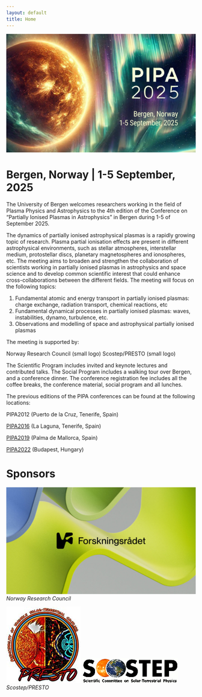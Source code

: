 ```yaml
---
layout: default
title: Home
---
```


![Mountain View](/assets/logo.jpg) 

# Bergen, Norway   |   1-5 September, 2025

The University of Bergen welcomes researchers working in the field of Plasma Physics and Astrophysics 
to the 4th edition of the Conference on “Partially Ionised Plasmas in Astrophysics” in Bergen during 1-5 of September 2025.

The dynamics of partially ionised astrophysical plasmas is a rapidly growing topic of research. Plasma partial ionisation effects are present in different astrophysical environments, such as stellar atmospheres, interstellar medium, protostellar discs, planetary magnetospheres and ionospheres, etc. The meeting aims to broaden and strengthen the collaboration of scientists working in partially ionised plasmas in astrophysics and space science and to develop common scientific interest that could enhance cross-collaborations between the different fields. The meeting will focus on the following topics:

1. Fundamental atomic and energy transport in partially ionised plasmas: charge exchange, radiation transport, chemical reactions, etc
2. Fundamental dynamical processes in partially ionised plasmas: waves, instabilities, dynamo, turbulence, etc.
3. Observations and modelling of space and astrophysical partially ionised plasmas

The meeting is supported by:

Norway Research Council (small logo)
Scostep/PRESTO (small logo)

The Scientific Program includes invited and keynote lectures and contributed talks. The Social Program includes a walking tour over Bergen, and a conference dinner. The conference registration fee includes all the coffee breaks, the conference material, social program and all lunches.


The previous editions of the PIPA conferences can be found at the following locations:

PIPA2012  (Puerto de la Cruz, Tenerife, Spain)

[PIPA2016](https://meetings.iac.es/PIPA2016/index.html)  (La Laguna, Tenerife, Spain)

[PIPA2019](http://solar1.uib.es/pipa2019/)  (Palma de Mallorca, Spain)

[PIPA2022](http://astro.elte.hu/PIPA2022/index.php)  (Budapest, Hungary)




# Sponsors
![NRC](/assets/nrc-logo.jpg) 
*Norway Research Council*

![Scostep](/assets/presto_logo.jpg) 
![PRESTO](/assets/scostep_logo.png) 
*Scostep/PRESTO*

